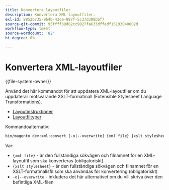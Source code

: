 ```yaml
---
title: Konvertera layoutfiler
description: Konvertera XML-layoutfiler.
exl-id: 9852b735-9b4b-43ce-887f-5c37d398bbf7
source-git-commit: 95ffff39d82cc9027fa633dffedf15193040802d
workflow-type: tm+mt
source-wordcount: '82'
ht-degree: 0%

---
```


# Konvertera XML-layoutfiler

{{file-system-owner}}

Använd det här kommandot för att uppdatera XML-layoutfiler om du uppdaterar motsvarande XSLT-formatmall (Extensible Stylesheet Language Transformations).

- [Layoutinstruktioner](https://developer.adobe.com/commerce/frontend-core/guide/layouts/xml-instructions/)
- [Layoutfiltyper](https://developer.adobe.com/commerce/frontend-core/guide/layouts/types/)

Kommandoalternativ:

```bash
bin/magento dev:xml:convert [-o|--overwrite] {xml file} {xslt stylesheet}
```

Var:

- `{xml file}` - är den fullständiga sökvägen och filnamnet för en XML-layoutfil som ska konverteras (obligatoriskt)
- `{xslt stylesheet}` - är den fullständiga sökvägen och filnamnet för en XSLT-formatmallsfil som ska användas för konvertering (obligatoriskt)
- `-o|--overwrite` - inkludera det här alternativet om du vill skriva över den befintliga XML-filen

